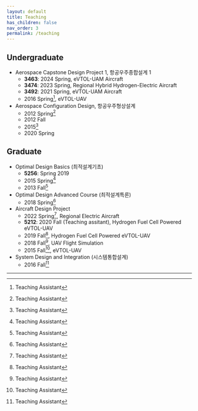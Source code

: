 ```yaml
---
layout: default
title: Teaching
has_children: false
nav_order: 3
permalink: /teaching
---
```


## Undergraduate

- Aerospace Capstone Design Project 1, 항공우주종합설계 1
  - **3463**: 2024 Spring, eVTOL-UAM Aircraft
  - **3474**: 2023 Spring, Regional Hybrid Hydrogen-Electric Aircraft
  - **3492**: 2021 Spring, eVTOL-UAM Aircraft
  - 2016 Spring[^1], eVTOL-UAV
- Aerospace Configuration Design, 항공우주형상설계
  - 2012 Spring[^1]
  - 2012 Fall
  - 2015[^1]
  - 2020 Spring

## Graduate

- Optimal Design Basics (최적설계기초)
  - **5256**: Spring 2019
  - 2015 Spring[^1]
  - 2013 Fall[^1]
- Optimal Design Advanced Course (최적설계특론)
  - 2018 Spring[^1]
- Aircraft Design Project
  - 2022 Spring[^1], Regional Electric Aircraft
  - **5212**: 2020 Fall (Teaching assitant),  Hydrogen Fuel Cell Powered eVTOL-UAV
  - 2019 Fall[^1], Hydrogen Fuel Cell Powered eVTOL-UAV
  - 2018 Fall[^1], UAV Flight Simulation
  - 2015 Fall[^1], eVTOL-UAV
- System Design and Integration (시스템통합설계)
  - 2016 Fall[^1]

---

[^1]: Teaching Assistant
